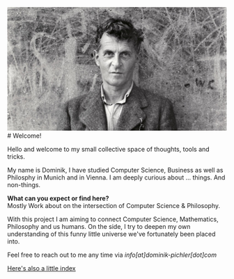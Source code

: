 

<img src="assets/images/ludwi.jpg" alt="Alt text" style="max-width: 100%;">


<br>
# Welcome! 



Hello and welcome to my small collective space of thoughts, tools and tricks. 

My name is Dominik, I have studied Computer Science, Business as well as Philosphy in Munich and in Vienna.
I am deeply curious about ... things. And non-things.


**What can you expect or find here?** <br> 
Mostly Work about on the intersection of Computer Science & Philosophy. 

With this project I am aiming to connect Computer Science, Mathematics, Philosophy and us humans.
On the side, I try to deepen my own understanding of this funny little universe we've fortunately been placed into. 







Feel free to reach out to me any time via *info[at]dominik-pichler[dot]com*





[Here's also a little index](test.md)





